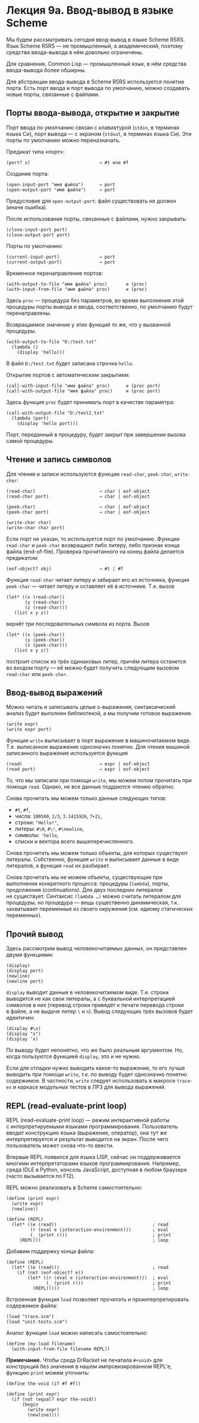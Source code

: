 Лекция 9а. Ввод-вывод в языке Scheme
====================================

Мы будем рассматривать сегодня ввод-вывод в языке Scheme R5RS. Язык Scheme R5RS —
не промышленный, а академический, поэтому средства ввода-вывода в нём довольно
ограничены.

Для сравнения, Common Lisp — промышленный язык, в нём средства ввода-вывода более
обширны.

Для абстракции ввода-вывода в Scheme R5RS используется понятие порта. Есть порт
ввода и порт вывода по умолчанию, можно создавать новые порты, связанные
с файлами.

Порты ввода-вывода, открытие и закрытие
---------------------------------------

Порт ввода по умолчанию связан с клавиатурой (`stdin`, в терминах языка Си),
порт вывода — с экраном (`stdout`, в терминах языка Си). Эти порты по умолчанию
можно переназначать.

Предикат типа «порт»:

    (port? x)                          → #t или #f

Создание порта:

    (open-input-port "имя файла")      → port
    (open-output-port "имя файла")     → port

Предусловие для `open-output-port`: файл существовать не должен (иначе ошибка).

После использования порты, связанные с файлами, нужно закрывать:

    (close-input-port port)
    (close-output-port port)

Порты по умолчанию:

    (current-input-port)               → port
    (current-output-port)              → port

Временное перенаправление портов:

    (with-output-to-file "имя файла" proc)       ≡ (proc)
    (with-input-from-file "имя файла" proc)      ≡ (proc)

Здесь `proc` — процедура без параметров, во время выполнения этой процедуры
порты вывода и ввода, соответственно, по умолчанию будут перенаправлены.

Возвращаемое значение у этих функций то же, что у вызванной процедуры.

    (with-output-to-file "D:/test.txt"
      (lambda ()
        (display 'hello)))

В файл `D:/test.txt` будет записана строчка `hello`.

Открытие портов с автоматическим закрытием:

    (call-with-input-file "имя файла" proc)      ≡ (proc port)
    (call-with-output-file "имя файла" proc)     ≡ (proc port)

Здесь функция `proc` будет принимать порт в качестве параметра:

    (call-with-output-file "D:/test2.txt"
      (lambda (port)
        (display 'hello port)))

Порт, переданный в процедуру, будет закрыт при завершении вызова самой
процедуры.

Чтение и запись символов
------------------------

Для чтения и записи используются функции `read-char`, `peek-char`,
`write-char`:

    (read-char)                        → char | eof-object
    (read-char port)                   → char | eof-object

    (peek-char)                        → char | eof-object
    (peek-char port)                   → char | eof-object

    (write-char char)
    (write-char char port)

Если порт не указан, то используется порт по умолчанию. Функции `read-char`
и `peek-char` возвращают либо литеру, либо признак конца файла (end-of-file).
Проверка прочитанного на конец файла делается предикатом:

    (eof-object? obj)                  → #t | #f

Функция `read-char` читает литеру и забирает его из источника, функция
`peek-char` — читает литеру и оставляет её в источнике. Т.е. вызов

    (let* ((x (read-char))
           (y (read-char))
           (z (read-char)))
       (list x y z))

вернёт три последовательных символа из порта. Вызов

    (let* ((x (peek-char))
           (y (peek-char))
           (z (peek-char)))
       (list x y z))

построит список из трёх одинаковых литер, причём литера останется во входом
порту — её можно будет получить следующим вызовом `read-char` или `peek-char`.

Ввод-вывод выражений
--------------------

Можно читать и записывать целые s-выражения, синтаксический анализ будет
выполнен библиотекой, а мы получим готовое выражение.

    (write expr)
    (write expr port)

Функция `write` выписывает в порт выражение в машиночитаемом виде. Т.е.
выписанное выражение однозначно понятно. Для чтения машиной записанного
выражения используется функция

    (read)                             → expr | eof-object
    (read port)                        → expr | eof-object

То, что мы записали при помощи `write`, мы можем потом прочитать при помощи
`read`. Однако, не все данные поддаются чтению обратно.

Снова прочитать мы можем только данные следующих типов:

* `#t`, `#f`,
* числа: `100500`, `2/3`, `3.1415926`, `7+2i`,
* строки: `"Hello!"`,
* литеры: `#\H`, `#\!`, `#\newline`,
* символы: `'hello`,
* списки и вектора всего вышеперечисленного.

Снова прочитать мы можем только объекты, для которых существуют литералы.
Собственно, функция `write` и выписывает данные в виде литералов, а функция
`read` их разбирает.

Снова прочитать мы не можем объекты, существующие при выполнении конкретного
процесса: процедуры (`lambda`), порты, продолжения (continuations). Для двух
последних литералов не существует. Синтаксис `(lambda …)` можно считать
литералом для процедуры, но процедура — вещь существенно динамическая, т.к.
захватывает переменные из своего окружения (см. идиому статических переменных).

Прочий вывод
------------

Здесь рассмотрим вывод человекочитаемых данных, он представлен двумя функциями:

    (display)
    (display port)
    (newline)
    (newline port)

`display` выводит данные в человекочитаемом виде. Т.е. строки выводятся не как
свои литералы, а с буквальной интерпретацией символов в них (перевод строки
приведёт к печати перевода строки в файле, а не выдаче литер `\` и `n`). Вывод
следующих трёх вызовов будет идентичен:

    (display #\x)
    (display "x")
    (display 'x)

По выводу будет непонятно, что же было реальным аргументом. Но, когда пользуются
функцией `display`, это и не нужно.

Если для отладки нужно выводить какое-то выражение, то его лучше выводить при
помощи `write`, т.к. по выводу будет однозначно понятно содержимое. В частности,
`write` следует использовать в макросе `trace-ex` и каркасе модульных тестов
в ЛР3 для вывода выражений.

REPL (read-evaluate-print loop)
-------------------------------

REPL (read-evaluate-print loop) — режим интерактивной работы с интерпретируемыми
языками программирования. Пользователь вводит конструкцию языка (выражение,
оператор), она тут же интерпретируется и результат выводится на экран. После чего
пользователь может снова что-то ввести.

Впервые REPL появился для языка LISP, сейчас он поддерживается многими
интерпретаторами языков программирования. Например, среда IDLE в Python, консоль
JavaScript, доступная в любом браузере (часто вызывается по F12).

REPL можно реализовать в Scheme самостоятельно:

    (define (print expr)
      (write expr)
      (newline))

    (define (REPL)
      (let* ((e (read))                                    ; read
             (r (eval e (interaction-environment)))        ; eval
             (_ (print r)))                                ; print
         (REPL)))                                          ; loop

Добавим поддержку конца файла:

    (define (REPL)
      (let* ((e (read)))                                   ; read
        (if (not (eof-object? e))
            (let* ((r (eval e (interaction-environment)))  ; eval
                   (_ (print r)))                          ; print
              (REPL)))))                                   ; loop


Встроенная функция `load` позволяет прочитать и проинтерпретировать
содержимое файла:

    (load "trace.scm")
    (load "unit-tests.scm")

Аналог функции `load` можно написать самостоятельно:

    (define (my-load filename)
      (with-input-from-file filename REPL))

**Примечание.** Чтобы среда DrRacket не печатала `#<void>` для конструкций
без значения в нашем импровизированном REPL’е, функцию `print` можем
уточнить:

    (define the-void (if #f #f))

    (define (print expr)
      (if (not (equal? expr the-void))
          (begin
            (write expr)
            (newline))))

